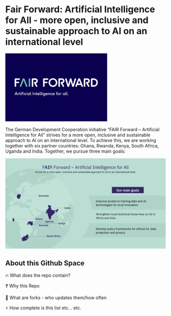 # Fair Forward: Artificial Intelligence for All - more open, inclusive and sustainable approach to AI on an international level

<img src="https://github.com/Fair-Forward/.github/blob/main/images/fair_forward_logo.jpeg" width="320"/>

The German Development Cooperation initiative “FAIR Forward – Artificial Intelligence for All” strives for a more open, inclusive and sustainable approach to AI on an international level. To achieve this, we are working together with six partner countries: Ghana, Rwanda, Kenya, South Africa, Uganda and India. Together, we pursue three main goals:

<img src="https://github.com/Fair-Forward/.github/blob/main/images/FF_intro.jpeg" width="520"/>

## About this Github Space
:fire: What does the repo contain?

:question: Why this Repo

:fork_and_knife: What are forks - who updates them/how often

:zap: How complete is this list etc... etc.
